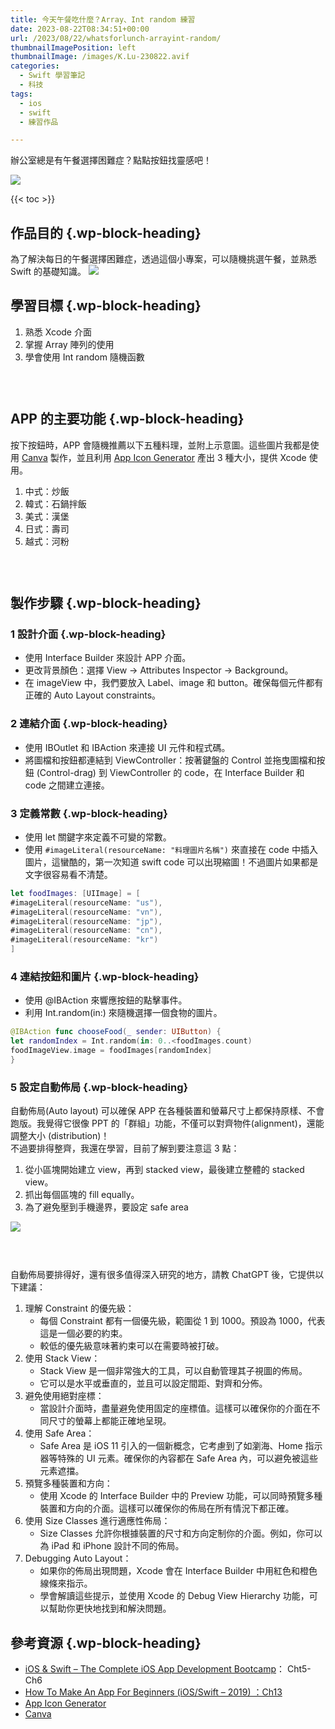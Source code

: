 ```yaml
---
title: 今天午餐吃什麼？Array、Int random 練習
date: 2023-08-22T08:34:51+00:00
url: /2023/08/22/whatsforlunch-arrayint-random/
thumbnailImagePosition: left
thumbnailImage: /images/K.Lu-230822.avif
categories:
  - Swift 學習筆記
  - 科技
tags:
  - ios
  - swift
  - 練習作品

---
```

辦公室總是有午餐選擇困難症？點點按鈕找靈感吧！
<!--more-->

![](/images/K.Lu-230822.avif)

{{< toc >}}

## 作品目的 {.wp-block-heading}

為了解決每日的午餐選擇困難症，透過這個小專案，可以隨機挑選午餐，並熟悉 Swift 的基礎知識。
![](2023-08-13-at-12.46.59-1.gif)

## 學習目標 {.wp-block-heading}

  1. 熟悉 Xcode 介面
  2. 掌握 Array 陣列的使用
  3. 學會使用 Int random 隨機函數

<div style="height:30px" aria-hidden="true" class="wp-block-spacer">
</div>

## APP 的主要功能 {.wp-block-heading}

按下按鈕時，APP 會隨機推薦以下五種料理，並附上示意圖。這些圖片我都是使用 [Canva][1] 製作，並且利用 [App Icon Generator][2] 產出 3 種大小，提供 Xcode 使用。

  1. 中式：炒飯 
  2. 韓式：石鍋拌飯 
  3. 美式：漢堡 
  4. 日式：壽司 
  5. 越式：河粉 

<div style="height:30px" aria-hidden="true" class="wp-block-spacer">
</div>

## 製作步驟 {.wp-block-heading}

### 1 設計介面 {.wp-block-heading}

  * 使用 Interface Builder 來設計 APP 介面。
  * 更改背景顏色：選擇 View -> Attributes Inspector -> Background。
  * 在 imageView 中，我們要放入 Label、image 和 button。確保每個元件都有正確的 Auto Layout constraints。

### 2 連結介面 {.wp-block-heading}

  * 使用 IBOutlet 和 IBAction 來連接 UI 元件和程式碼。
  * 將圖檔和按鈕都連結到 ViewController：按著鍵盤的 Control 並拖曳圖檔和按鈕 (Control-drag) 到 ViewController 的 code，在 Interface Builder 和 code 之間建立連接。

### 3 定義常數 {.wp-block-heading}

  * 使用 let 關鍵字來定義不可變的常數。
  * 使用 `#imageLiteral(resourceName: "料理圖片名稱")` 來直接在 code 中插入圖片，這蠻酷的，第一次知道 swift code 可以出現縮圖！不過圖片如果都是文字很容易看不清楚。

```swift
let foodImages: [UIImage] = [
#imageLiteral(resourceName: "us"),
#imageLiteral(resourceName: "vn"),
#imageLiteral(resourceName: "jp"),
#imageLiteral(resourceName: "cn"),
#imageLiteral(resourceName: "kr")
]
```


### 4 連結按鈕和圖片 {.wp-block-heading}

  * 使用 @IBAction 來響應按鈕的點擊事件。
  * 利用 Int.random(in:) 來隨機選擇一個食物的圖片。

```swift
@IBAction func chooseFood(_ sender: UIButton) {
let randomIndex = Int.random(in: 0..<foodImages.count)
foodImageView.image = foodImages[randomIndex]
}
```



### 5 設定自動佈局 {.wp-block-heading}

自動佈局(Auto layout) 可以確保 APP 在各種裝置和螢幕尺寸上都保持原樣、不會跑版。我覺得它很像 PPT 的「群組」功能，不僅可以對齊物件(alignment)，還能調整大小 (distribution)！  
不過要排得整齊，我還在學習，目前了解到要注意這 3 點：

  1. 從小區塊開始建立 view，再到 stacked view，最後建立整體的 stacked view。
  2. 抓出每個區塊的 fill equally。
  3. 為了避免壓到手機邊界，要設定 safe area
  
  
![](2023-08-21-at-22.32.02-768x608.gif)

<div style="height:30px" aria-hidden="true" class="wp-block-spacer">
</div>

自動佈局要排得好，還有很多值得深入研究的地方，請教 ChatGPT 後，它提供以下建議：

  1. 理解 Constraint 的優先級： 
      * 每個 Constraint 都有一個優先級，範圍從 1 到 1000。預設為 1000，代表這是一個必要的約束。
      * 較低的優先級意味著約束可以在需要時被打破。
  2. 使用 Stack View： 
      * Stack View 是一個非常強大的工具，可以自動管理其子視圖的佈局。
      * 它可以是水平或垂直的，並且可以設定間距、對齊和分佈。
  3. 避免使用絕對座標： 
      * 當設計介面時，盡量避免使用固定的座標值。這樣可以確保你的介面在不同尺寸的螢幕上都能正確地呈現。
  4. 使用 Safe Area： 
      * Safe Area 是 iOS 11 引入的一個新概念，它考慮到了如瀏海、Home 指示器等特殊的 UI 元素。確保你的內容都在 Safe Area 內，可以避免被這些元素遮擋。
  5. 預覽多種裝置和方向： 
      * 使用 Xcode 的 Interface Builder 中的 Preview 功能，可以同時預覽多種裝置和方向的介面。這樣可以確保你的佈局在所有情況下都正確。
  6. 使用 Size Classes 進行適應性佈局： 
      * Size Classes 允許你根據裝置的尺寸和方向定制你的介面。例如，你可以為 iPad 和 iPhone 設計不同的佈局。
  7. Debugging Auto Layout： 
      * 如果你的佈局出現問題，Xcode 會在 Interface Builder 中用紅色和橙色線條來指示。
      * 學會解讀這些提示，並使用 Xcode 的 Debug View Hierarchy 功能，可以幫助你更快地找到和解決問題。



## 參考資源 {.wp-block-heading}

  * [iOS & Swift &#8211; The Complete iOS App Development Bootcamp][3]： Cht5-Ch6
  * [How To Make An App For Beginners (iOS/Swift &#8211; 2019) ：Ch13][4]
  * [App Icon Generator][2]
  * [Canva][1]

 [1]: https://canva.com/
 [2]: https://www.appicon.co/#image-sets
 [3]: https://www.udemy.com/course/ios-13-app-development-bootcamp/
 [4]: https://www.udemy.com/course/how-to-make-an-app-for-beginners-iosswift-2019/